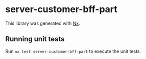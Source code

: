 # server-customer-bff-part

This library was generated with [Nx](https://nx.dev).

## Running unit tests

Run `nx test server-customer-bff-part` to execute the unit tests.

